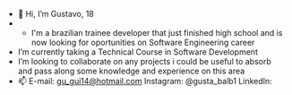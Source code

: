 - 👋 Hi, I’m Gustavo, 18
-  * I'm a brazilian trainee developer that just finished high school and is now looking for oportunities on Software Engineering career
- I’m currently taking a Technical Course in Software Development
- I’m looking to collaborate on any projects i could be useful to absorb and pass along some knowledge and experience on this area
- 📫 E-mail: gu_gui14@hotmail.com   Instagram: @gusta_balb1   LinkedIn: 

